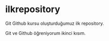 # ilkrepository

Git Github kursu oluşturduğumuz ilk repository.

Git ve Github öğreniyorum ikinci kısım.